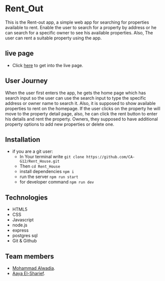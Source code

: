 # Rent_Out
This is the Rent-out app, a simple web app for searching for properties available to rent.
Enable the user to search for a property by address or he can search for a specific owner to see his available properties. Also, The user can rent a suitable property using the app.

 
## live page
- Click [here](https://rent-house.herokuapp.com/) to get into the live page.
 
## User Journey
When the user first enters the app, he gets the home page which has
search input so the user can use the search input 
to type the specific address or owner name to search it.
Also, it is supposed to show available properties to rent on the homepage.
If the user clicks on the property he will move to the property detail page,
also, he can click the rent button to enter his details and rent the property.
Owners, they supposed to have additional property options to add new properties 
or delete one.
 
## Installation
- if you are a git user:
   - In Your terminal write `git clone https://github.com/CA-G12/Rent_House.git`
   - Then `cd Rent_House`
   - install dependencies `npm i`
   - run the server `npm run start`
   - for developer command `npm run dev`
 
## Technologies
- HTML5
- CSS
- Javascript
- node.js
- express
- postgres sql
- Git & Github

## Team members
- [Mohammad Alwadia](https://github.com/mwadia).
- [Aaya El-Sharief](https://github.com/Aaya-Elsharief).
